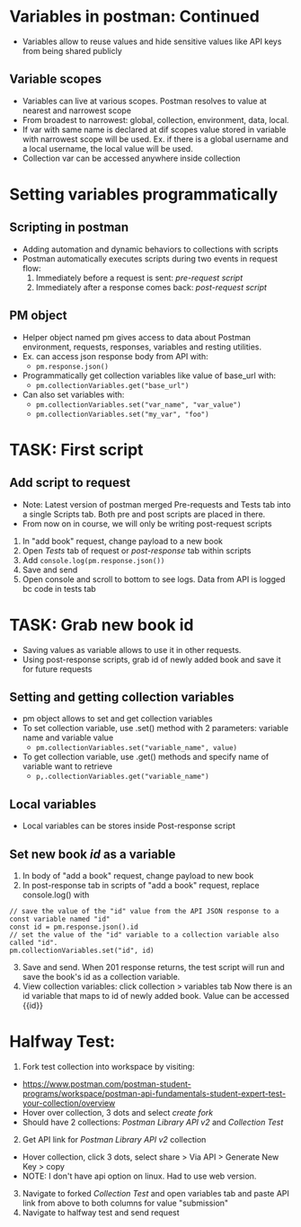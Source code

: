 # Variables in postman: Continued
- Variables allow to reuse values and hide sensitive values like API keys from being shared publicly
## Variable scopes
- Variables can live at various scopes. Postman resolves to value at nearest and narrowest scope
- From broadest to narrowest: global, collection, environment, data, local.
- If var with same name is declared at dif scopes value stored in variable with narrowest scope will
  be used. Ex. if there is a global username and a local username, the local value will be used.
- Collection var can be accessed anywhere inside collection
# Setting variables programmatically
## Scripting in postman
- Adding automation and dynamic behaviors to collections with scripts
- Postman automatically executes scripts during two events in request flow:
    1. Immediately before a request is sent: _pre-request script_ 
    2. Immediately after a response comes back: _post-request script_
## PM object
- Helper object named pm gives access to data about Postman environment, requests, responses, variables
  and resting utilities.
- Ex. can access json response body from API with:
    - `pm.response.json()`
- Programmatically get collection variables like value of base_url with:
    - `pm.collectionVariables.get("base_url")`
- Can also set variables with:
    - `pm.collectionVariables.set("var_name", "var_value")`
    - `pm.collectionVariables.set("my_var", "foo")`
# TASK: First script
## Add script to request
- Note: Latest version of postman merged Pre-requests and Tests tab into a single Scripts tab. Both
  pre and post scripts are placed in there. 
- From now on in course, we will only be writing post-request scripts
1. In "add book" request, change payload to a new book
2. Open _Tests_ tab of request or _post-response_ tab within scripts
3. Add `console.log(pm.response.json())`
4. Save and send
5. Open console and scroll to bottom to see logs. Data from API is logged bc code in tests tab 
# TASK: Grab new book id
- Saving values as variable allows to use it in other requests. 
- Using post-response scripts, grab id of newly added book and save it for future requests
## Setting and getting collection variables
- pm object allows to set and get collection variables
- To set collection variable, use .set() method with 2 parameters: variable name and variable value
    - `pm.collectionVariables.set("variable_name", value)`
- To get collection variable, use .get() methods and specify name of variable want to retrieve
    - `p,.collectionVariables.get("variable_name")`
## Local variables
- Local variables can be stores inside Post-response script
## Set new book _id_ as a variable
1. In body of "add a book" request, change payload to new book
2. In post-response tab in scripts of "add a book" request, replace console.log() with
```
// save the value of the "id" value from the API JSON response to a const variable named "id"
const id = pm.response.json().id
// set the value of the "id" variable to a collection variable also called "id".
pm.collectionVariables.set("id", id)
```
3. Save and send. When 201 response returns, the test script will run and save the book's id as
   a collection variable. 
4. View collection variables: click collection > variables tab
   Now there is an id variable that maps to id of newly added book. Value can be accessed {{id}}
# Halfway Test:
1. Fork test collection into workspace by visiting: 
- https://www.postman.com/postman-student-programs/workspace/postman-api-fundamentals-student-expert-test-your-collection/overview
- Hover over collection, 3 dots and select _create fork_
- Should have 2 collections: _Postman Library API v2_ and _Collection Test_ 
2. Get API link for _Postman Library API v2_ collection
- Hover collection, click 3 dots, select share > Via API > Generate New Key > copy
- NOTE: I don't have api option on linux. Had to use web version.
3. Navigate to forked _Collection Test_ and open variables tab and paste API link from above
   to both columns for value "submission"
4. Navigate to halfway test and send request

